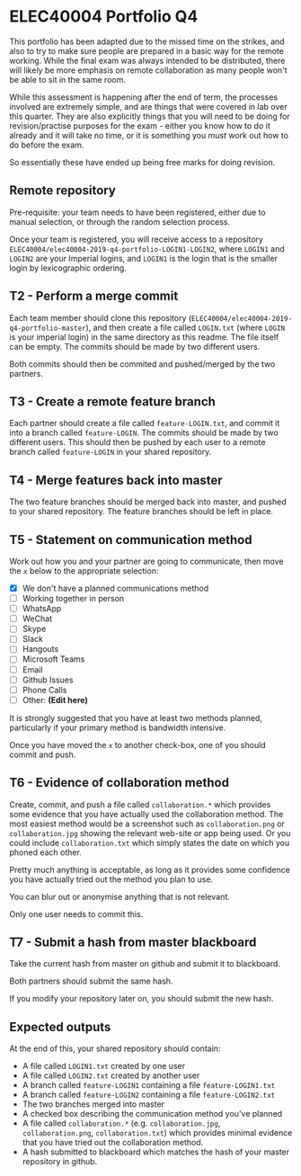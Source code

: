 ELEC40004 Portfolio Q4
======================

This portfolio has been adapted due to the missed time
on the strikes, and also to try to make sure people are
prepared in a basic way for the remote working. While
the final exam was always intended to be distributed,
there will likely be more emphasis on remote collaboration
as many people won't be able to sit in the same room.

While this assessment is happening after the end of
term, the processes involved are extremely simple,
and are things that were covered in lab over this
quarter. They are also explicitly things that you will
need to be doing for revision/practise purposes for
the exam - either you know how to do it already and
it will take no time, or it is something you _must_
work out how to do before the exam.

So essentially these have ended up being free marks for
doing revision.

Remote repository
-----------------

Pre-requisite: your team needs to have been registered, either
due to manual selection, or through the random selection process.

Once your team is registered, you will receive access
to a repository `ELEC40004/elec40004-2019-q4-portfolio-LOGIN1-LOGIN2`,
where `LOGIN1` and `LOGIN2` are your Imperial logins, and
`LOGIN1` is the login that is the smaller login by lexicographic
ordering.

T2 - Perform a merge commit
---------------------------

Each team member should clone this repository (`ELEC40004/elec40004-2019-q4-portfolio-master`),
and then  create a file called `LOGIN.txt` (where `LOGIN` is your imperial login) in the
same directory as this readme. The file itself can be empty.
The commits should be made by two different users.

Both commits should then be commited and pushed/merged by
the two partners.

T3 - Create a remote feature branch
-----------------------------------

Each partner should create a file called `feature-LOGIN.txt`,
and commit it into a branch called `feature-LOGIN`. The commits
should be made by two different users. This should then be pushed
by each user to a remote branch called `feature-LOGIN` in your shared
repository.

T4 - Merge features back into master
------------------------------------

The two feature branches should be merged back into
master, and pushed to your shared repository. The
feature branches should be left in place.

T5 - Statement on communication method
--------------------------------------

Work out how you and your partner are going to communicate,
then move the `x` below to the appropriate selection:

- [x] We don't have a planned communications method 
- [ ] Working together in person
- [ ] WhatsApp
- [ ] WeChat
- [ ] Skype
- [ ] Slack
- [ ] Hangouts
- [ ] Microsoft Teams
- [ ] Email
- [ ] Github Issues
- [ ] Phone Calls
- [ ] Other: __(Edit here)__

It is strongly suggested that you have at least two methods planned,
particularly if your primary method is bandwidth intensive.

Once you have moved the `x` to another check-box, one of you should
commit and push. 

T6 - Evidence of collaboration method
-------------------------------------

Create, commit, and push a file called `collaboration.*` which provides some
evidence that you have actually used the collaboration method. The most 
easiest method would be a screenshot such as `collaboration.png` or `collaboration.jpg`
showing the relevant web-site or app being used. Or you could include `collaboration.txt`
which simply states the date on which you phoned each other.

Pretty much anything is acceptable, as long as it provides some confidence
you have actually tried out the method you plan to use.

You can blur out or anonymise anything that is not relevant.

Only one user needs to commit this.

T7 - Submit a hash from master blackboard
-----------------------------------------

Take the current hash from master on github and submit it to blackboard.

Both partners should submit the same hash.

If you modify your repository later on, you should submit the new
hash.

Expected outputs
----------------

At the end of this, your shared repository should contain:

- A file called `LOGIN1.txt` created by one user
- A file called `LOGIN2.txt` created by another user
- A branch called `feature-LOGIN1` containing a file `feature-LOGIN1.txt`
- A branch called `feature-LOGIN2` containing a file `feature-LOGIN2.txt`
- The two branches merged into master
- A checked box describing the communication method you've planned
- A file called `collaboration.*` (e.g. `collaboration.jpg`, `collaboration.png`,
  `collaboration.txt`) which provides minimal evidence that you have tried
  out the collaboration method.
- A hash submitted to blackboard which matches the hash of your master
  repository in github.
